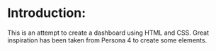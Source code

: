 # Introduction:
This is an attempt to create a dashboard using HTML and CSS. Great inspiration has been taken from Persona 4 to create some elements.
